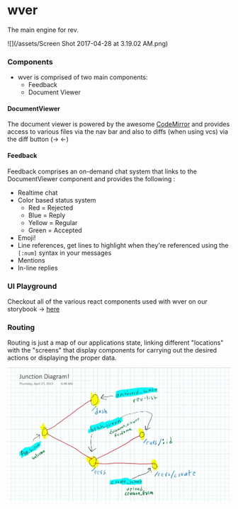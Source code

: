 # wver

The main engine for rev.

![](/assets/Screen Shot 2017-04-28 at 3.19.02 AM.png)

### Components

* wver is comprised of two main components:
  * Feedback
  * Document Viewer

#### DocumentViewer

The document viewer is powered by the awesome [CodeMirror](https://codemirror.net) and provides access to various files via the nav bar and also to diffs \(when using vcs\) via the diff button \(-&gt; &lt;-\)

#### Feedback

Feedback comprises an on-demand chat system that links to the DocumentViewer component and provides the following :

* Realtime chat
* Color based status system
  * Red = Rejected
  * Blue = Reply
  * Yellow = Regular
  * Green = Accepted
* Emoji!
* Line references, get lines to highlight when they're referenced using the `[:num]` syntax in your messages
* Mentions
* In-line replies

### UI Playground

Checkout all of the various react components used with wver on our storybook -&gt; [here](https://rev.vaemoi.co/storybook)

### Routing

Routing is just a map of our applications state, linking different "locations" with the "screens" that display components for carrying out the desired actions or displaying the proper data.

![](/assets/junctions.jpg)

